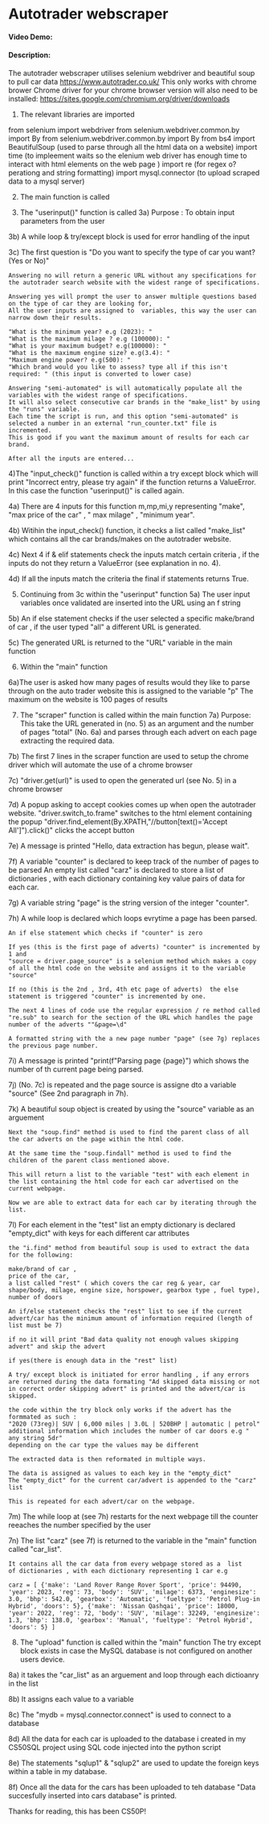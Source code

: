 # Autotrader webscraper
#### Video Demo:  <URL HERE>
#### Description:
The autotrader webscraper utilises selenium webdriver and beautiful soup to pull car data https://www.autotrader.co.uk/
This only works with chrome brower
Chrome driver for your chrome browser version will also need to be installed: https://sites.google.com/chromium.org/driver/downloads

1) The relevant libraries are imported

from selenium import webdriver 
from selenium.webdriver.common.by import By
from selenium.webdriver.common.by import By 
from bs4 import BeautifulSoup (used to parse through all the html data on a website)
import time (to impleement waits so the elenium web driver has enough time to interact with html elements on the web page )
import re  (for regex o?perationg and string formatting)
import mysql.connector (to upload scraped data to a mysql server)

2) The main function is called

3) The "userinput()" function is called 
3a) Purpose : To obtain  input parameters from the user

3b) A while loop & try/except block is used for error handling of the input

3c) The first question is "Do you want to specify the type of car you want? (Yes or No)"

    Answering no will return a generic URL without any specifications for the autotrader search website with the widest range of specifications.

    Answering yes will prompt the user to answer multiple questions based on the type of car they are looking for, 
    All the user inputs are assigned to  variables, this way the user can narrow down their results.

    "What is the minimum year? e.g (2023): "
    "What is the maximum milage ? e.g (100000): "
    "What is your maximum budget? e.g(100000): "
    "What is the maximum engine size? e.g(3.4): "
    "Maximum engine power? e.g(500): "
    "Which brand would you like to assess? type all if this isn't required: " (this input is converted to lower case)

    Answering "semi-automated" is will automatically populate all the variables with the widest range of specifications.
    It will also select consecutive car brands in the "make_list" by using the "runs" variable. 
    Each time the script is run, and this option "semi-automated" is selected a number in an external "run_counter.txt" file is incremented. 
    This is good if you want the maximum amount of results for each car brand. 

    After all the inputs are entered...

4)The "input_check()" function is called within a try except block which will print "Incorrect entry, please try again" if the function returns a ValueError. In this case the function "userinput()" is called again.

4a) There are 4 inputs for this function m,mp,mi,y representing "make", "max price of the car" , " max milage" , "minimum year".

4b) Witihin the input_check() function, it checks a list called "make_list"  which contains all the car brands/makes on the autotrader website.

4c) Next 4 if & elif statements check the inputs match certain criteria , if the inputs do not they return a ValueError (see explanation in no. 4).

4d) If all the inputs match the criteria the final if statements returns True.


5) Continuing from 3c within the "userinput" function
5a) The user input variables once validated are inserted into the URL using an f string

5b) An if else statement checks if the user selected a specific make/brand of car , if the user typed "all" a different URL is generated.

5c) The generated URL is returned to the "URL" variable in the main function

6) Within the "main" function

6a)The user is asked how many pages of results would they like to parse through on the auto trader website this is assigned to the variable "p"
   The maximum on the website is 100 pages of results 

7) The "scraper" function is called within the main function
7a) Purpose: This take the URL generated in (no. 5) as an argument  and the number of pages "total" (No. 6a) and parses through each advert on each page extracting the required data.

7b) The first 7 lines in the scraper function are used to setup the chrome driver which will automate the use of a chrome browser

7c) "driver.get(url)" is used to  open the generated url (see No. 5) in a chrome browser

7d) A popup asking to accept cookies comes up when open the autotrader website.
    "driver.switch_to.frame" switches to the html element containing the popup
    "driver.find_element(By.XPATH,"//button[text()='Accept All']").click()" clicks the accept button

7e) A message is printed "Hello, data extraction has begun, please wait".

7f) A variable "counter" is declared to keep track of the number of pages to be parsed
    An empty list called "carz" is declared to store a list of dictionaries , with each dictionary containing key value pairs of data for each car.

7g) A variable string "page" is the string version of the integer "counter".

7h) A while loop is declared which loops evrytime a page has been parsed.

    An if else statement which checks if "counter" is zero

    If yes (this is the first page of adverts) "counter" is incremented by 1 and 
    "source = driver.page_source" is a selenium method which makes a copy of all the html code on the website and assigns it to the variable "source"

    If no (this is the 2nd , 3rd, 4th etc page of adverts)  the else statement is triggered "counter" is incremented by one.
   
    The next 4 lines of code use the regular expression / re method called "re.sub" to search for the section of the URL which handles the page number of the adverts ""&page=\d"

    A formatted string with the a new page number "page" (see 7g) replaces the previous page number.

7i) A message is printed "print(f"Parsing page {page}") which shows the number of th current page being parsed.

7j) (No. 7c) is repeated and the page source is assigne dto a variable "source" (See 2nd paragraph in 7h).

7k) A beautiful soup object is created by using the "source" variable as an arguement
    
    Next the "soup.find" method is used to find the parent class of all the car adverts on the page within the html code.

    At the same time the "soup.findall" method is used to find the children of the parent class mentioned above. 

    This will return a list to the variable "test" with each element in the list containing the html code for each car advertised on the current webpage.

    Now we are able to extract data for each car by iterating through the list.

7l) For each element in the "test" list 
    an empty dictionary is declared "empty_dict" with keys for each different car attributes

    the "i.find" method from beautiful soup is used to extract the data for the following:

    make/brand of car , 
    price of the car, 
    a list called "rest" ( which covers the car reg & year, car shape/body, milage, engine size, horspower, gearbox type , fuel type),
    number of doors

    An if/else statement checks the "rest" list to see if the current advert/car has the minimum amount of information required (length of list must be 7) 
    
    if no it will print "Bad data quality not enough values skipping advert" and skip the advert

    if yes(there is enough data in the "rest" list)
 
    A try/ except block is initiated for error handling , if any errors are returned during the data formating "Ad skipped data missing or not in correct order skipping advert" is printed and the advert/car is skipped.

    the code within the try block only works if the advert has the formmated as such :
    "2020 (73reg)| SUV | 6,000 miles | 3.0L | 520BHP | automatic | petrol" 
    additional information which includes the number of car doors e.g " any string 5dr"
    depending on the car type the values may be different

    The extracted data is then reformated in multiple ways.
    
    The data is assigned as values to each key in the "empty_dict"
    The "empty_dict" for the current car/advert is appended to the "carz" list

    This is repeated for each advert/car on the webpage. 

7m) The while loop at (see 7h) restarts for the next webpage till the counter reeaches the number specified by the user 

7n) The list "carz" (see 7f) is returned to the variable in the "main" function called "car_list".

    It contains all the car data from every webpage stored as a  list     of dictionaries , with each dictionary representing 1 car e.g 
    
    carz = [ {'make': 'Land Rover Range Rover Sport', 'price': 94490, 'year': 2023, 'reg': 73, 'body': 'SUV', 'milage': 6373, 'enginesize': 3.0, 'bhp': 542.0, 'gearbox': 'Automatic', 'fueltype': 'Petrol Plug-in Hybrid', 'doors': 5}, {'make': 'Nissan Qashqai', 'price': 18000, 'year': 2022, 'reg': 72, 'body': 'SUV', 'milage': 32249, 'enginesize': 1.3, 'bhp': 138.0, 'gearbox': 'Manual', 'fueltype': 'Petrol Hybrid', 'doors': 5} ]

8) The "upload" function is called within the "main" function
   The try except block exists in case the MySQL database is not configured on another users device.

8a) it takes the "car_list" as an arguement and loop through each dictioanry in the list

8b) It assigns each value to a variable 

8c) The "mydb = mysql.connector.connect" is used to connect to a database

8d) All the data for each car is uploaded to the database i created in my CS50SQL project  using SQL code injected into the python script

8e) The statements "sqlup1" & "sqlup2" are used to update the foreign keys within a table in my database.

8f) Once all the data for the cars has been uploaded to teh database "Data succesfully inserted into cars database" is printed.

Thanks for reading, this has been CS50P!


